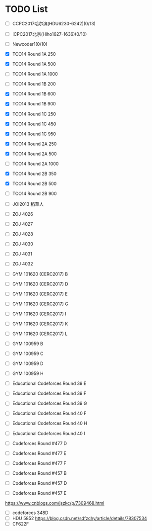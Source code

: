 # TODO List

* [ ] CCPC2017哈尔滨(HDU6230-6242)(0/13)
* [ ] ICPC2017北京(Hiho1627-1636)(0/10) 
* [ ] Newcoder1(0/10)

* [x] TCO14 Round 1A 250
* [x] TCO14 Round 1A 500
* [ ] TCO14 Round 1A 1000
* [ ] TCO14 Round 1B 200
* [x] TCO14 Round 1B 600
* [x] TCO14 Round 1B 900
* [x] TCO14 Round 1C 250
* [x] TCO14 Round 1C 450
* [x] TCO14 Round 1C 950
* [x] TCO14 Round 2A 250
* [x] TCO14 Round 2A 500
* [ ] TCO14 Round 2A 1000
* [x] TCO14 Round 2B 350
* [x] TCO14 Round 2B 500
* [ ] TCO14 Round 2B 900
* [ ] JOI2013 稻草人
* [ ] ZOJ 4026
* [ ] ZOJ 4027
* [ ] ZOJ 4028
* [ ] ZOJ 4030
* [ ] ZOJ 4031
* [ ] ZOJ 4032
* [ ] GYM 101620 (CERC2017) B
* [ ] GYM 101620 (CERC2017) D
* [ ] GYM 101620 (CERC2017) E
* [ ] GYM 101620 (CERC2017) G
* [ ] GYM 101620 (CERC2017) I
* [ ] GYM 101620 (CERC2017) K
* [ ] GYM 101620 (CERC2017) L
* [ ] GYM 100959 B
* [ ] GYM 100959 C
* [ ] GYM 100959 D
* [ ] GYM 100959 H
* [ ] Educational Codeforces Round 39 E
* [ ] Educational Codeforces Round 39 F
* [ ] Educational Codeforces Round 39 G
* [ ] Educational Codeforces Round 40 F
* [ ] Educational Codeforces Round 40 H
* [ ] Educational Codeforces Round 40 I
* [ ] Codeforces Round #477 D
* [ ] Codeforces Round #477 E
* [ ] Codeforces Round #477 F
* [ ] Codeforces Round #457 B
* [ ] Codeforces Round #457 D
* [ ] Codeforces Round #457 E


https://www.cnblogs.com/jszkc/p/7309468.html
* [ ] codeforces 348D
* [ ] HDU 5852
https://blog.csdn.net/sdfzchy/article/details/78307534
* [ ] CF622F
